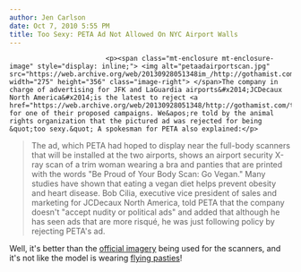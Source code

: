 ```yaml
---
author: Jen Carlson
date: Oct 7, 2010 5:55 PM
title: Too Sexy: PETA Ad Not Allowed On NYC Airport Walls
---
```



                            
                            
                            
                            <p><span class="mt-enclosure mt-enclosure-image" style="display: inline;"> <img alt="petaadairportscan.jpg" src="https://web.archive.org/web/20130928051348im_/http://gothamist.com/attachments/arts_jen/petaadairportscan.jpg" width="275" height="356" class="image-right"> </span>The company in charge of advertising for JFK and LaGuardia airports&#x2014;JCDecaux North America&#x2014;is the latest to reject <a href="https://web.archive.org/web/20130928051348/http://gothamist.com/tags/peta">PETA</a> for one of their proposed campaigns. We&apos;re told by the animal rights organization that the pictured ad was rejected for being &quot;too sexy.&quot; A spokesman for PETA also explained:</p>

<blockquote>The ad, which PETA had hoped to display near the full-body scanners that will be installed at the two airports, shows an airport security X-ray scan of a trim woman wearing a bra and panties that are printed with the words &quot;Be Proud of Your Body Scan: Go Vegan.&quot; Many studies have shown that eating a vegan diet helps prevent obesity and heart disease. Bob Cilia, executive vice president of sales and marketing for JCDecaux North America, told PETA that the company doesn&apos;t &quot;accept nudity or political ads&quot; and added that although he has seen ads that are more risqu&#xE9;, he was just following policy by rejecting PETA&apos;s ad.</blockquote>

<p>Well, it&apos;s better than the <a href="https://web.archive.org/web/20130928051348/http://gothamist.com/2010/07/21/full-body_imaging_scanners_coming_t.php">official imagery</a> being used for the scanners, and it&apos;s not like the model is wearing <a href="https://web.archive.org/web/20130928051348/http://gothamist.com/2010/08/06/scanners_coming_to_airports_next_mo.php">flying pasties</a>!</p>
                            
                            
                            